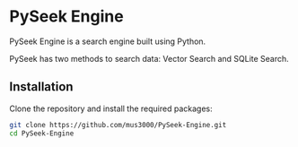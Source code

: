 # PySeek Engine

PySeek Engine is a search engine built using Python.

PySeek has two methods to search data: Vector Search and SQLite Search.

## Installation

Clone the repository and install the required packages:

```bash
git clone https://github.com/mus3000/PySeek-Engine.git
cd PySeek-Engine
